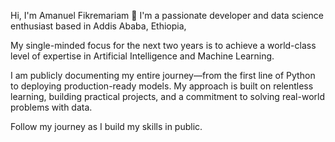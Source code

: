 Hi, I'm Amanuel Fikremariam 👋
I'm a passionate developer and data science enthusiast based in Addis Ababa, Ethiopia,

My single-minded focus for the next two years is to achieve a world-class level of expertise in Artificial Intelligence and Machine Learning.

I am publicly documenting my entire journey—from the first line of Python to deploying production-ready models. My approach is built on relentless learning, building practical projects, and a commitment to solving real-world problems with data.

Follow my journey as I build my skills in public.
